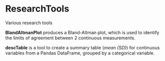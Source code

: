 # ResearchTools
Various research tools

<B>BlandAltmanPlot</B> produces a Bland-Altman plot, which is used to identify the limits of agreement between 2 continuous measurements.

<B>descTable</B> is a tool to create a summary table (<i>mean (SD)</i>) for continuous variables from a Pandas DataFrame, grouped by a categorical variable.


